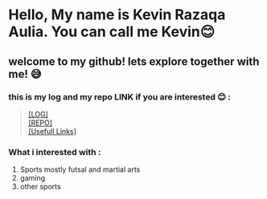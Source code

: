 # Hello, My name is Kevin Razaqa Aulia. You can call me Kevin😊
## welcome to my github! lets explore together with me! 😅<br>

### this is my log and my repo LINK if you are interested 😊 :<br>
> [[LOG]](https://github.com/Kevinrazaqa/os212/blob/master/TXT/mylog.txt)<br>
> [[REPO]](https://github.com/Kevinrazaqa?tab=repositories)<br>
> [[Usefull Links]](https://github.com/Kevinrazaqa.github.io/os212/LINKS/)<br>

### What i interested with :
1. Sports mostly futsal and martial arts
2. gaming
3. other sports
